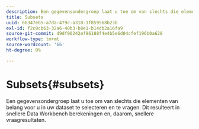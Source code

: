 ```yaml
---
description: Een gegevensondergroep laat u toe om van slechts die elementen van belang voor u in uw dataset te selecteren en te vragen. Dit resulteert in snellere Data Workbench berekeningen en, daarom, snellere vraagresultaten.
title: Subsets
uuid: 66347eb5-a7da-479c-a318-1f859568b23b
exl-id: f2c0cb63-32a6-40b3-b8e1-b14db2a16fa9
source-git-commit: d9df90242ef96188f4e4b5e6d04cfef196b0a628
workflow-type: tm+mt
source-wordcount: '66'
ht-degree: 0%

---
```


# Subsets{#subsets}

Een gegevensondergroep laat u toe om van slechts die elementen van belang voor u in uw dataset te selecteren en te vragen. Dit resulteert in snellere Data Workbench berekeningen en, daarom, snellere vraagresultaten.
